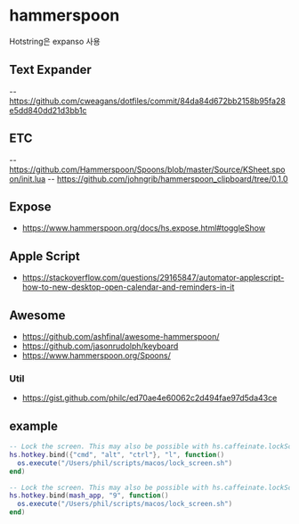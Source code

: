 # hammerspoon

Hotstring은 expanso 사용


## Text Expander

-- https://github.com/cweagans/dotfiles/commit/84da84d672bb2158b95fa28e5dd840dd21d3bb1c

## ETC

-- https://github.com/Hammerspoon/Spoons/blob/master/Source/KSheet.spoon/init.lua
-- https://github.com/johngrib/hammerspoon_clipboard/tree/0.1.0

## Expose

- https://www.hammerspoon.org/docs/hs.expose.html#toggleShow

## Apple Script

- https://stackoverflow.com/questions/29165847/automator-applescript-how-to-new-desktop-open-calendar-and-reminders-in-it

## Awesome

- https://github.com/ashfinal/awesome-hammerspoon/
- https://github.com/jasonrudolph/keyboard
- https://www.hammerspoon.org/Spoons/

### Util

- https://gist.github.com/philc/ed70ae4e60062c2d494fae97d5da43ce

## example

```lua
-- Lock the screen. This may also be possible with hs.caffeinate.lockScreen.
hs.hotkey.bind({"cmd", "alt", "ctrl"}, "l", function()
  os.execute("/Users/phil/scripts/macos/lock_screen.sh")
end)

-- Lock the screen. This may also be possible with hs.caffeinate.lockScreen.
hs.hotkey.bind(mash_app, "9", function()
  os.execute("/Users/phil/scripts/macos/lock_screen.sh")
end)
```
